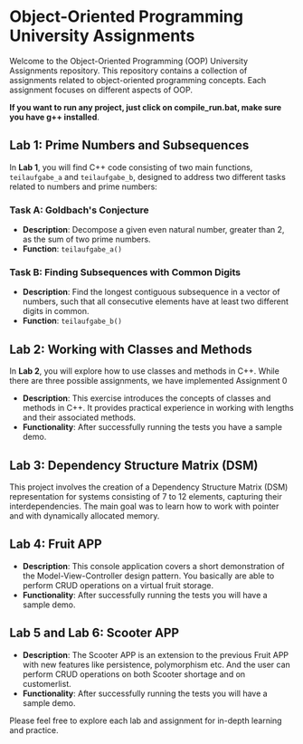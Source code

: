 # Object-Oriented Programming University Assignments

Welcome to the Object-Oriented Programming (OOP) University Assignments repository. This repository contains a collection of assignments related to object-oriented programming concepts. Each assignment focuses on different aspects of OOP.

**If you want to run any project, just click on compile_run.bat, make sure you have g++ installed**.

## Lab 1: Prime Numbers and Subsequences

In **Lab 1**, you will find C++ code consisting of two main functions, `teilaufgabe_a` and `teilaufgabe_b`, designed to address two different tasks related to numbers and prime numbers:

### Task A: Goldbach's Conjecture

- **Description**: Decompose a given even natural number, greater than 2, as the sum of two prime numbers.
- **Function**: `teilaufgabe_a()`

### Task B: Finding Subsequences with Common Digits

- **Description**: Find the longest contiguous subsequence in a vector of numbers, such that all consecutive elements have at least two different digits in common.
- **Function**: `teilaufgabe_b()`

## Lab 2: Working with Classes and Methods

In **Lab 2**, you will explore how to use classes and methods in C++. While there are three possible assignments, we have implemented Assignment 0
- **Description**: This exercise introduces the concepts of classes and methods in C++. It provides practical experience in working with lengths and their associated methods.
- **Functionality**: After successfully running the tests you have a sample demo.

## Lab 3: Dependency Structure Matrix (DSM)

This project involves the creation of a Dependency Structure Matrix (DSM) representation for systems consisting of 7 to 12 elements, capturing their interdependencies.
The main goal was to learn how to work with pointer and with dynamically allocated memory.

## Lab 4: Fruit APP

- **Description**: This console application covers a short demonstration of the Model-View-Controller design pattern. You basically are able to perform CRUD operations on a virtual fruit storage.
- **Functionality**: After successfully running the tests you will have a sample demo.

## Lab 5 and Lab 6: Scooter APP

- **Description**: The Scooter APP is an extension to the previous Fruit APP with new features like persistence, polymorphism etc. And the user can perform CRUD operations on both Scooter shortage and on customerlist.
- **Functionality**: After successfully running the tests you will have a sample demo.

Please feel free to explore each lab and assignment for in-depth learning and practice.
